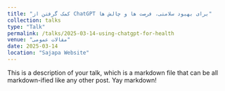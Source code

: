 ```yaml
---
title: "کمک گرفتن از ChatGPT برای بهبود سلامتی، فرصت ها و چالش ها"
collection: talks
type: "Talk"
permalink: /talks/2025-03-14-using-chatgpt-for-health
venue: "مقالات عمومی"
date: 2025-03-14
location: "Sajapa Website"
---
```


This is a description of your talk, which is a markdown file that can be all markdown-ified like any other post. Yay markdown!

